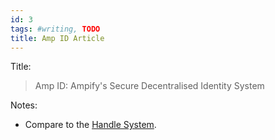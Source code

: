 ```yaml
---
id: 3
tags: #writing, TODO
title: Amp ID Article
---
```


Title:

> Amp ID: Ampify's Secure Decentralised Identity System

Notes:

* Compare to the [Handle System](http://en.wikipedia.org/wiki/Handle_System).